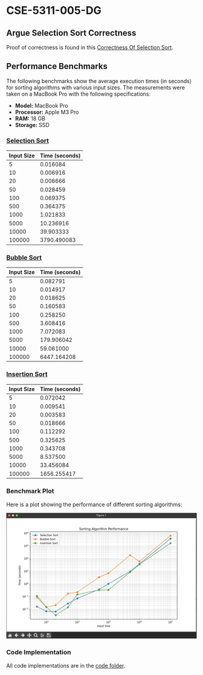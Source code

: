 # CSE-5311-005-DG

## Argue Selection Sort Correctness

Proof of correctness is found in this [Correctness Of Selection Sort](Correctness_Of_Selection_Sort.pdf).

## Performance Benchmarks

The following benchmarks show the average execution times (in seconds) for sorting algorithms with various input sizes. The measurements were taken on a MacBook Pro with the following specifications:

- **Model:** MacBook Pro
- **Processor:** Apple M3 Pro
- **RAM:** 18 GB
- **Storage:** SSD

### [Selection Sort](selectionSort.ts)

| Input Size | Time (seconds) |
|------------|----------------|
| 5          | 0.016084       |
| 10         | 0.006916       |
| 20         | 0.006666       |
| 50         | 0.028459       |
| 100        | 0.069375       |
| 500        | 0.364375       |
| 1000       | 1.021833       |
| 5000       | 10.236916      |
| 10000      | 39.903333      |
| 100000     | 3790.490083    |

### [Bubble Sort](bubbleSort.ts)

| Input Size | Time (seconds) |
|------------|----------------|
| 5          | 0.082791       |
| 10         | 0.014917       |
| 20         | 0.018625       |
| 50         | 0.160583       |
| 100        | 0.258250       |
| 500        | 3.608416       |
| 1000       | 7.072083       |
| 5000       | 179.906042     |
| 10000      | 59.061000      |
| 100000     | 6447.164208    |

### [Insertion Sort](insertionSort.ts)

| Input Size | Time (seconds) |
|------------|----------------|
| 5          | 0.072042       |
| 10         | 0.009541       |
| 20         | 0.003583       |
| 50         | 0.018666       |
| 100        | 0.112292       |
| 500        | 0.325625       |
| 1000       | 0.343708       |
| 5000       | 8.537500       |
| 10000      | 33.456084      |
| 100000     | 1656.255417    |


### Benchmark Plot

Here is a plot showing the performance of different sorting algorithms:

![Benchmark Plot](benchmark_plot.png)

### Code Implementation

All code implementations are in the [code folder](code/).
